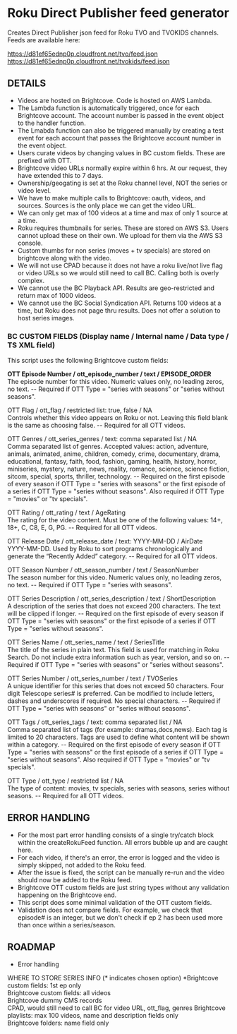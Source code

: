 # Roku Direct Publisher feed generator

Creates Direct Publisher json feed for Roku TVO and TVOKIDS channels. Feeds are available here:  
  
https://d81ef65ednp0p.cloudfront.net/tvo/feed.json  
https://d81ef65ednp0p.cloudfront.net/tvokids/feed.json  

## DETAILS

- Videos are hosted on Brightcove. Code is hosted on AWS Lambda.  
- The Lambda function is automatically triggered, once for each Brightcove account. The account number is passed in the event object to the handler function.
- The Lmabda function can also be triggered manually by creating a test event for each account that passes the Brightcove account number in the event object.
- Users curate videos by changing values in BC custom fields. These are prefixed with OTT.
- Brightcove video URLs normally expire within 6 hrs. At our request, they have extended this to 7 days.
- Ownership/geogating is set at the Roku channel level, NOT the series or video level.
- We have to make multiple calls to Brightcove: oauth, videos, and sources. Sources is the only place we can get the video URL.
- We can only get max of 100 videos at a time and max of only 1 source at a time.
- Roku requires thumbnails for series. These are stored on AWS S3. Users cannot upload these on their own. We upload for them via the AWS S3 console.
- Custom thumbs for non series (moves + tv specials) are stored on brightcove along with the video.
- We will not use CPAD because it does not have a roku live/not live flag or video URLs so we would still need to call BC. Calling both is overly complex.
- We cannot use the BC Playback API. Results are geo-restricted and return max of 1000 videos.
- We cannot use the BC Social Syndication API. Returns 100 videos at a time, but Roku does not page thru results. Does not offer a solution to host series images.

### BC CUSTOM FIELDS (Display name / Internal name / Data type / TS XML field)

This script uses the following Brightcove custom fields:  
  
**OTT Episode Number / ott_episode_number / text / EPISODE_ORDER**  
The episode number for this video. Numeric values only, no leading zeros, no text. -- Required if OTT Type = "series with seasons" or "series without seasons".  
  
OTT Flag / ott_flag / restricted list: true, false  / NA  
Controls whether this video appears on Roku or not. Leaving this field blank is the same as choosing false. -- Required for all OTT videos.  
  
OTT Genres / ott_series_genres / text: comma separated list / NA  
Comma separated list of genres. Accepted values: action, adventure, animals, animated, anime, children, comedy, crime, documentary, drama, educational, fantasy, faith, food, fashion, gaming, health, history, horror, miniseries, mystery, nature, news, reality, romance, science, science fiction, sitcom, special, sports, thriller, technology. -- Required on the first episode of every season if OTT Type = "series with seasons" or the first episode of a series if OTT Type = "series without seasons". Also required if OTT Type = "movies" or "tv specials".  
  
OTT Rating / ott_rating / text / AgeRating  
The rating for the video content. Must be one of the following values: 14+, 18+, C, C8, E, G, PG. -- Required for all OTT videos.  
  
OTT Release Date / ott_release_date / text: YYYY-MM-DD / AirDate  
YYYY-MM-DD. Used by Roku to sort programs chronologically and generate the “Recently Added” category. -- Required for all OTT videos.  
  
OTT Season Number / ott_season_number / text / SeasonNumber  
The season number for this video. Numeric values only, no leading zeros, no text. -- Required if OTT Type = "series with seasons".  
  
OTT Series Description / ott_series_description / text / ShortDescription  
A description of the series that does not exceed 200 characters. The text will be clipped if longer. -- Required on the first episode of every season if OTT Type = "series with seasons" or the first episode of a series if OTT Type = "series without seasons".  
  
OTT Series Name / ott_series_name / text / SeriesTitle  
The title of the series in plain text. This field is used for matching in Roku Search. Do not include extra information such as year, version, and so on. -- Required if OTT Type = "series with seasons" or "series without seasons".  
  
OTT Series Number / ott_series_number / text / TVOSeries  
A unique identifier for this series that does not exceed 50 characters. Four digit Telescope series# is preferred. Can be modified to include letters, dashes and underscores if required. No special characters. -- Required if OTT Type = "series with seasons" or "series without seasons".  
  
OTT Tags / ott_series_tags / text: comma separated list / NA  
Comma separated list of tags (for example: dramas,docs,news). Each tag is limited to 20 characters. Tags are used to define what content will be shown within a category. -- Required on the first episode of every season if OTT Type = "series with seasons" or the first episode of a series if OTT Type = "series without seasons". Also required if OTT Type = "movies" or "tv specials".  
  
OTT Type / ott_type / restricted list / NA  
The type of content: movies, tv specials, series with seasons, series without seasons. -- Required for all OTT videos.  

## ERROR HANDLING

- For the most part error handling consists of a single try/catch block within the createRokuFeed function. All errors bubble up and are caught here.
- For each video, if there's an error, the error is logged and the video is simply skipped, not added to the Roku feed.
- After the issue is fixed, the script can be manually re-run and the video should now be added to the Roku feed.
- Brightcove OTT custom fields are just string types without any validation happening on the Brightcove end.
- This script does some minimal validation of the OTT custom fields.
- Validation does not compare fields. For example, we check that episode# is an integer, but we don't check if ep 2 has been used more than once within a series/season.

## ROADMAP

- Error handling

WHERE TO STORE SERIES INFO (* indicates chosen option)
*Brightcove custom fields: 1st ep only  
Brightcove custom fields: all videos  
Brightcove dummy CMS records  
CPAD, would still need to call BC for video URL, ott_flag, genres
Brightcove playlists: max 100 videos, name and description fields only  
Brightcove folders: name field only  